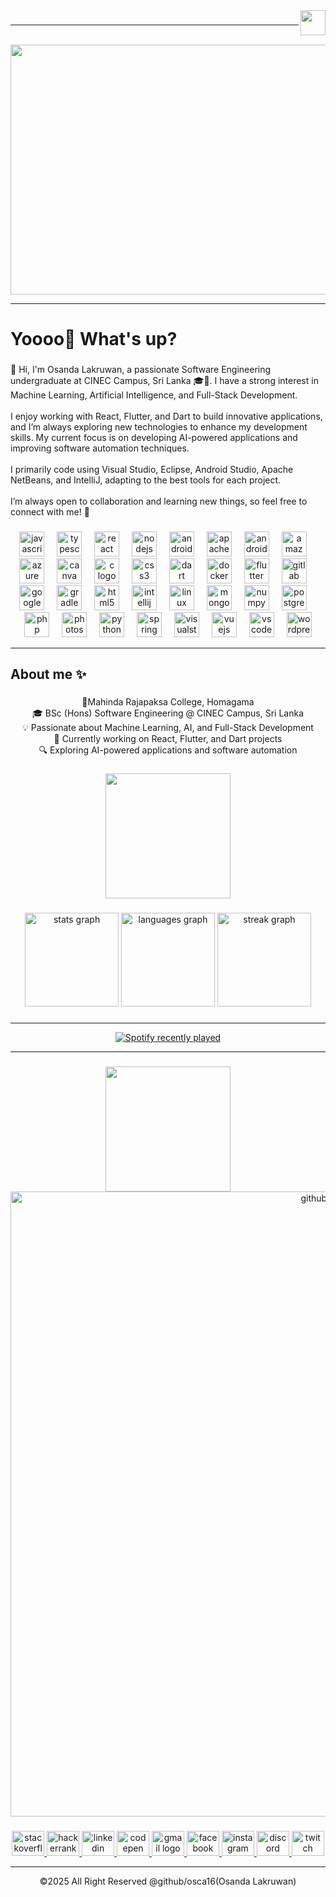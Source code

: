
<img  height="40px" align="right" src="https://visitor-badge.laobi.icu/badge?page_id=osca16.osca16&left_color=red&right_color=green&left_text=My%20Profile%20Visitors"  />


###
<hr>

<br clear="both">

<img align="center" display="flex" height="400px" width="1000px" src="https://media.giphy.com/media/ZVik7pBtu9dNS/giphy.gif?cid=ecf05e47mkwen60n84q7v76ps0yxcooocxznv098bcpl2xpy&ep=v1_gifs_search&rid=giphy.gif&ct=g"  />

<hr>

<h1 align="left">Yoooo👋 What's up?</h1>

###

<p align="left">👋 Hi, I'm Osanda Lakruwan, a passionate Software Engineering undergraduate at CINEC Campus, Sri Lanka 🎓🏫. I have a strong interest in Machine Learning, Artificial Intelligence, and Full-Stack Development.<br><br>I enjoy working with React, Flutter, and Dart to build innovative applications, and I’m always exploring new technologies to enhance my development skills. My current focus is on developing AI-powered applications and improving software automation techniques.<br><br>I primarily code using Visual Studio, Eclipse, Android Studio, Apache NetBeans, and IntelliJ, adapting to the best tools for each project.<br><br>I’m always open to collaboration and learning new things, so feel free to connect with me! 🚀</p>

###

<div align="center">
  <img src="https://cdn.jsdelivr.net/gh/devicons/devicon/icons/javascript/javascript-original.svg" height="40" alt="javascript logo"  />
  <img width="12" />
  <img src="https://cdn.jsdelivr.net/gh/devicons/devicon/icons/typescript/typescript-original.svg" height="40" alt="typescript logo"  />
  <img width="12" />
  <img src="https://cdn.jsdelivr.net/gh/devicons/devicon/icons/react/react-original.svg" height="40" alt="react logo"  />
  <img width="12" />
  <img src="https://cdn.jsdelivr.net/gh/devicons/devicon/icons/nodejs/nodejs-original.svg" height="40" alt="nodejs logo"  />
  <img width="12" />
  <img src="https://cdn.jsdelivr.net/gh/devicons/devicon/icons/android/android-original.svg" height="40" alt="android logo"  />
  <img width="12" />
  <img src="https://cdn.jsdelivr.net/gh/devicons/devicon/icons/apache/apache-original.svg" height="40" alt="apache logo"  />
  <img width="12" />
  <img src="https://cdn.jsdelivr.net/gh/devicons/devicon/icons/androidstudio/androidstudio-original.svg" height="40" alt="androidstudio logo"  />
  <img width="12" />
  <img src="https://cdn.jsdelivr.net/gh/devicons/devicon/icons/amazonwebservices/amazonwebservices-line-wordmark.svg" height="40" alt="amazonwebservices logo"  />
  <img width="12" />
  <img src="https://cdn.jsdelivr.net/gh/devicons/devicon/icons/azure/azure-original.svg" height="40" alt="azure logo"  />
  <img width="12" />
  <img src="https://cdn.jsdelivr.net/gh/devicons/devicon/icons/canva/canva-original.svg" height="40" alt="canva logo"  />
  <img width="12" />
  <img src="https://cdn.jsdelivr.net/gh/devicons/devicon/icons/c/c-original.svg" height="40" alt="c logo"  />
  <img width="12" />
  <img src="https://cdn.jsdelivr.net/gh/devicons/devicon/icons/css3/css3-original.svg" height="40" alt="css3 logo"  />
  <img width="12" />
  <img src="https://cdn.jsdelivr.net/gh/devicons/devicon/icons/dart/dart-original.svg" height="40" alt="dart logo"  />
  <img width="12" />
  <img src="https://cdn.jsdelivr.net/gh/devicons/devicon/icons/docker/docker-original.svg" height="40" alt="docker logo"  />
  <img width="12" />
  <img src="https://cdn.jsdelivr.net/gh/devicons/devicon/icons/flutter/flutter-original.svg" height="40" alt="flutter logo"  />
  <img width="12" />
  <img src="https://cdn.jsdelivr.net/gh/devicons/devicon/icons/gitlab/gitlab-original.svg" height="40" alt="gitlab logo"  />
  <img width="12" />
  <img src="https://cdn.jsdelivr.net/gh/devicons/devicon/icons/googlecloud/googlecloud-original.svg" height="40" alt="googlecloud logo"  />
  <img width="12" />
  <img src="https://cdn.jsdelivr.net/gh/devicons/devicon/icons/gradle/gradle-original.svg" height="40" alt="gradle logo"  />
  <img width="12" />
  <img src="https://cdn.jsdelivr.net/gh/devicons/devicon/icons/html5/html5-original.svg" height="40" alt="html5 logo"  />
  <img width="12" />
  <img src="https://cdn.jsdelivr.net/gh/devicons/devicon/icons/intellij/intellij-original.svg" height="40" alt="intellij logo"  />
  <img width="12" />
  <img src="https://cdn.jsdelivr.net/gh/devicons/devicon/icons/linux/linux-original.svg" height="40" alt="linux logo"  />
  <img width="12" />
  <img src="https://cdn.jsdelivr.net/gh/devicons/devicon/icons/mongodb/mongodb-original.svg" height="40" alt="mongodb logo"  />
  <img width="12" />
  <img src="https://cdn.jsdelivr.net/gh/devicons/devicon/icons/numpy/numpy-original.svg" height="40" alt="numpy logo"  />
  <img width="12" />
  <img src="https://cdn.jsdelivr.net/gh/devicons/devicon/icons/postgresql/postgresql-original.svg" height="40" alt="postgresql logo"  />
  <img width="12" />
  <img src="https://cdn.jsdelivr.net/gh/devicons/devicon/icons/php/php-original.svg" height="40" alt="php logo"  />
  <img width="12" />
  <img src="https://cdn.jsdelivr.net/gh/devicons/devicon/icons/photoshop/photoshop-plain.svg" height="40" alt="photoshop logo"  />
  <img width="12" />
  <img src="https://cdn.jsdelivr.net/gh/devicons/devicon/icons/python/python-original.svg" height="40" alt="python logo"  />
  <img width="12" />
  <img src="https://cdn.jsdelivr.net/gh/devicons/devicon/icons/spring/spring-original.svg" height="40" alt="spring logo"  />
  <img width="12" />
  <img src="https://cdn.jsdelivr.net/gh/devicons/devicon/icons/visualstudio/visualstudio-plain.svg" height="40" alt="visualstudio logo"  />
  <img width="12" />
  <img src="https://cdn.jsdelivr.net/gh/devicons/devicon/icons/vuejs/vuejs-original.svg" height="40" alt="vuejs logo"  />
  <img width="12" />
  <img src="https://cdn.jsdelivr.net/gh/devicons/devicon/icons/vscode/vscode-original.svg" height="40" alt="vscode logo"  />
  <img width="12" />
  <img src="https://cdn.jsdelivr.net/gh/devicons/devicon/icons/wordpress/wordpress-original.svg" height="40" alt="wordpress logo"  />
</div>
<hr>

###

<h2 align="left">About me ✨</h2>

###

<p align="center">🏫Mahinda Rajapaksa College, Homagama<br>🎓 BSc (Hons) Software Engineering @ CINEC Campus, Sri Lanka<br>💡 Passionate about Machine Learning, AI, and Full-Stack Development<br>🚀 Currently working on React, Flutter, and Dart projects<br>🔍 Exploring AI-powered applications and software automation</p>

###

<div align="center">
  <img height="200" src="https://media.giphy.com/media/78XCFBGOlS6keY1Bil/giphy.gif?cid=790b7611n8hklbacicugjalexe031opu3q3ks1jqcqkgar7l&ep=v1_gifs_search&rid=giphy.gif&ct=g"  />
</div>

###

<div align="center">
  <img src="https://github-readme-stats.vercel.app/api?username=osca16&hide_title=false&hide_rank=false&show_icons=true&include_all_commits=true&count_private=true&disable_animations=false&theme=dracula&locale=en&hide_border=false&order=1" height="150" alt="stats graph"  />
  <img src="https://github-readme-stats.vercel.app/api/top-langs?username=osca16&locale=en&hide_title=false&layout=compact&card_width=520&langs_count=25&theme=dracula&hide_border=false&order=2" height="150" alt="languages graph"  />
  <img src="https://streak-stats.demolab.com?user=osca16&locale=en&mode=daily&theme=dracula&hide_border=false&border_radius=5&order=3" height="150" alt="streak graph"  />
</div>

###
<hr>

<div align="center">
  <a href="https://open.spotify.com/user/31zquj3lz6mk5n7hm5ey5h4o3uea">
    <img src="https://spotify-recently-played-readme.vercel.app/api?user=31zquj3lz6mk5n7hm5ey5h4o3uea&count=5" alt="Spotify recently played"  />
  </a>
</div>
<hr>

###

<div align="center">
  <img height="200" src="https://media.giphy.com/media/v1.Y2lkPTc5MGI3NjExbjhoa2xiYWNpY3VnamFsZXhlMDMxb3B1M3Eza3MxanFjcWtnYXI3bCZlcD12MV9naWZzX3NlYXJjaCZjdD1n/q7UpJegIZjsk0/giphy.gif"  />
  <img width="1000px"  alt="github-snake" src="https://raw.githubusercontent.com/tobiasmeyhoefer/tobiasmeyhoefer/output/github-snake.svg" />
</div>


###

<div align="center">
  <a href="https://stackoverflow.com/users/25126974/osanda-lakruwan?tab=profile" target="_blank">
    <img src="https://raw.githubusercontent.com/maurodesouza/profile-readme-generator/master/src/assets/icons/social/stackoverflow/default.svg" width="52" height="40" alt="stackoverflow logo"  />
  </a>
  <a href="https://www.hackerrank.com/profile/osandalakruwan51" target="_blank">
    <img src="https://raw.githubusercontent.com/maurodesouza/profile-readme-generator/master/src/assets/icons/social/hackerrank/default.svg" width="52" height="40" alt="hackerrank logo"  />
  </a>
  <a href="https://www.linkedin.com/in/osanda-l-a9b157111/" target="_blank">
    <img src="https://raw.githubusercontent.com/maurodesouza/profile-readme-generator/master/src/assets/icons/social/linkedin/default.svg" width="52" height="40" alt="linkedin logo"  />
  </a>
  <a href="https://codepen.io/Osanda-Lakruwan" target="_blank">
    <img src="https://raw.githubusercontent.com/maurodesouza/profile-readme-generator/master/src/assets/icons/social/codepen/default.svg" width="52" height="40" alt="codepen logo"  />
  </a>
  <a href="osandalakruwan516@gmail.com" target="_blank">
    <img src="https://raw.githubusercontent.com/maurodesouza/profile-readme-generator/master/src/assets/icons/social/gmail/default.svg" width="52" height="40" alt="gmail logo"  />
  </a>
  <a href="https://www.facebook.com/osandalakruwan.16/" target="_blank">
    <img src="https://raw.githubusercontent.com/maurodesouza/profile-readme-generator/master/src/assets/icons/social/facebook/default.svg" width="52" height="40" alt="facebook logo"  />
  </a>
  <a href="https://www.instagram.com/____.osushx.____/" target="_blank">
    <img src="https://raw.githubusercontent.com/maurodesouza/profile-readme-generator/master/src/assets/icons/social/instagram/default.svg" width="52" height="40" alt="instagram logo"  />
  </a>
  <a href="scooby4783" target="_blank">
    <img src="https://raw.githubusercontent.com/maurodesouza/profile-readme-generator/master/src/assets/icons/social/discord/default.svg" width="52" height="40" alt="discord logo"  />
  </a>
  <a href="https://www.twitch.tv/sl_scooby" target="_blank">
    <img src="https://raw.githubusercontent.com/maurodesouza/profile-readme-generator/master/src/assets/icons/social/twitch/default.svg" width="52" height="40" alt="twitch logo"  />
  </a>
</div>
<hr>
<p align="center">©️2025 All Right Reserved @github/osca16(Osanda Lakruwan)</p>
